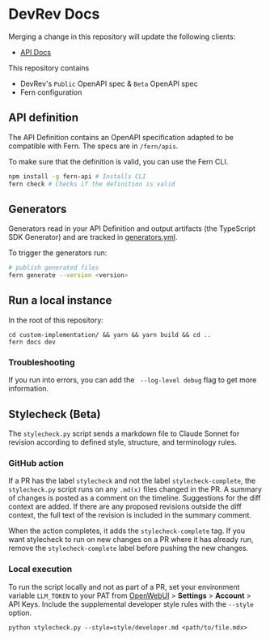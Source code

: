 # DevRev Docs

Merging a change in this repository will update the following clients:

- [API Docs](https://developer.devrev.ai)

This repository contains

- DevRev's `Public` OpenAPI spec & `Beta` OpenAPI spec
- Fern configuration

## API definition

The API Definition contains an OpenAPI specification adapted to be compatible with Fern. The specs are in `/fern/apis`.

To make sure that the definition is valid, you can use the Fern CLI.

```bash
npm install -g fern-api # Installs CLI
fern check # Checks if the definition is valid
```

## Generators

Generators read in your API Definition and output artifacts (the TypeScript SDK Generator) and are tracked in [generators.yml](./fern/api/generators.yml).

To trigger the generators run:

```bash
# publish generated files
fern generate --version <version>
```

## Run a local instance

In the root of this repository:
```
cd custom-implementation/ && yarn && yarn build && cd ..
fern docs dev
```

### Troubleshooting

If you run into errors, you can add the ` --log-level debug` flag to get more information.

## Stylecheck (Beta)

The `stylecheck.py` script sends a markdown file to Claude Sonnet for revision according to defined style, structure, and terminology rules.

### GitHub action
If a PR has the label `stylecheck` and not the label `stylecheck-complete`, the `stylecheck.py` script runs on any `.md(x)` files changed in the PR. A summary of changes is posted as a comment on the timeline. Suggestions for the diff context are added. If there are any proposed revisions outside the diff context, the full text of the revision is included in the summary comment. 

When the action completes, it adds the `stylecheck-complete` tag. If you want stylecheck to run on new changes on a PR where it has already run, remove the `stylecheck-complete` label before pushing the new changes.

### Local execution
To run the script locally and not as part of a PR, set your environment variable `LLM_TOKEN` to your PAT from [OpenWebUI](https://openwebui.dev.devrev-eng.ai/) > **Settings** > **Account** > API Keys. Include the supplemental developer style rules with the `--style` option.
```
python stylecheck.py --style=style/developer.md <path/to/file.mdx>
```